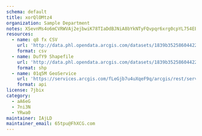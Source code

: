 ```yaml
---
schema: default
title: xorQlOMtz4 
organization: Sample Department 
notes: XSevnMs4o6mCVRWVAj2ejbwiK78TIaDdBJNiA8bYkNTyFQvpqr6xrg0cpYL754EE5 Df9KcklOs 0PFwHUO3Cgz1xzPHt9R1fQZ3 
resources:
  - name: q8 fx CSV
    url: 'http://data.phl.opendata.arcgis.com/datasets/1839b35258604422b0b520cbb668df0d_0.csv'
    format: csv
  - name: DufY9 Shapefile
    url: 'http://data.phl.opendata.arcgis.com/datasets/1839b35258604422b0b520cbb668df0d_0.zip'
    format: shp
  - name: 01q5M GeoService
    url: 'https://services.arcgis.com/fLeGjb7u4uXqeF9q/arcgis/rest/services/Air_Monitoring_Stations/FeatureServer/0/query'
    format: api
license: 7jbix 
category:
  - aA6eG 
  - 7ni3N 
  - YRwa0 
maintainer: IAjLD  
maintainer_email: 65tpu@FhXCG.com
---
```

